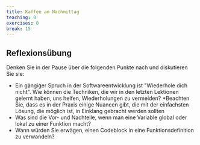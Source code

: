 ```yaml
---
title: Kaffee am Nachmittag
teaching: 0
exercises: 0
break: 15
---
```



## Reflexionsübung

Denken Sie in der Pause über die folgenden Punkte nach und diskutieren Sie sie:

- Ein gängiger Spruch in der Softwareentwicklung ist "Wiederhole dich nicht". Wie können
  die Techniken, die wir in den letzten Lektionen gelernt haben, uns helfen,
  Wiederholungen zu vermeiden? *Beachten Sie, dass es in der Praxis einige Nuancen gibt,
  die mit der einfachsten Lösung, die möglich ist, in Einklang gebracht werden sollten
- Was sind die Vor- und Nachteile, wenn man eine Variable global oder lokal zu einer
  Funktion macht?
- Wann würden Sie erwägen, einen Codeblock in eine Funktionsdefinition zu verwandeln?


